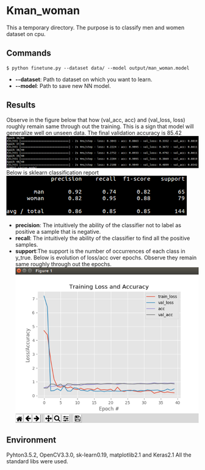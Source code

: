# Kman_woman
This  a temporary directory. The purpose is to classify men and women dataset on cpu.

## Commands
``` shell
$ python finetune.py --dataset data/ --model output/man_woman.model
```
- **--dataset**: Path to dataset on which you want to learn.
- **--model**: Path to save new NN model.

## Results
Observe in the figure below that how (val_acc, acc) and (val_loss, loss) roughly remain same through out the training. This is a sign that model will generalize well on unseen data. The final validation accuracy is 85.42
![last_5_epochs](./results/last_5_epochs.png)
Below is sklearn classification report
![classification_report](./results/classification_report.png)
- **precision**: The intuitively the ability of the classifier not to label as positive a sample that is negative.
- **recall**:  The intuitively the ability of the classifier to find all the positive samples.
- **support**:The support is the number of occurrences of each class in y_true.
Below is evolution of loss/acc over epochs. Observe they remain same roughly through out the epochs.
![loss_accuracyVSepochs](./results/loss_accuracyVSepochs.png)

## Environment
Pyhton3.5.2, OpenCV3.3.0, sk-learn0.19, matplotlib2.1 and Keras2.1 All the standard libs were used.

